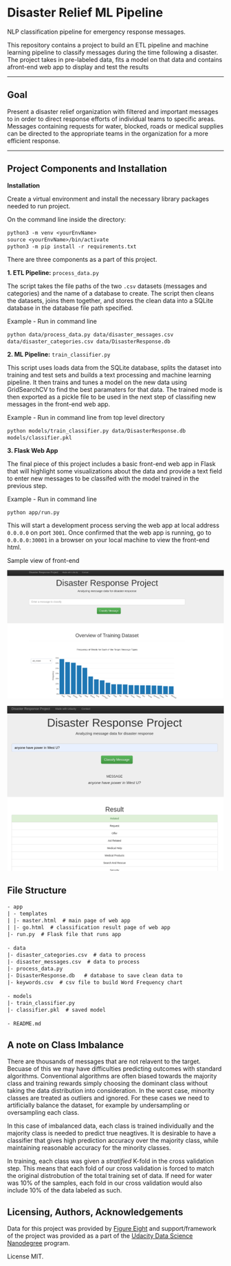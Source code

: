 # Disaster Relief ML Pipeline

NLP classification pipeline for emergency response messages. 

This repository contains a project to build an ETL pipeline and machine learning pipeline to classify messages during the time following a disaster. The project takes in pre-labeled data, fits a model on that data and contains afront-end web app to display and test the results 

---

## Goal 

Present a disaster relief organization with filtered and important messages to in order to direct response efforts of individual teams to specific areas. Messages containing requests for water, blocked, roads or medical supplies can be directed to the appropriate teams in the organization for a more efficient response. 

--- 

## Project Components and Installation

**Installation**

Create a virtual environment and install the necessary library packages needed to run project.

On the command line inside the directory:

```
python3 -m venv <yourEnvName>
source <yourEnvName>/bin/activate
python3 -m pip install -r requirements.txt
```


There are three components as a part of this project.

**1. ETL Pipeline:** `process_data.py`

The script takes the file paths of the two `.csv` datasets (messages and categories) and the name of a database to create. The script then cleans the datasets, joins them together, and stores the clean data into a SQLite database in the database file path specified.

Example - Run in command line 

```
python data/process_data.py data/disaster_messages.csv data/disaster_categories.csv data/DisasterResponse.db
```

**2. ML Pipeline:** `train_classifier.py`

This script uses loads data from the SQLite database, splits the dataset into training and test sets and builds a text processing and machine learning pipeline. It then trains and tunes a model on the new data using GridSearchCV to find the best paramaters for that data. The trained mode is then exported as a pickle file to be used in the next step of classifing new messages in the front-end web app. 

Example - Run in command line from top level directory

```
python models/train_classifier.py data/DisasterResponse.db models/classifier.pkl
```


**3. Flask Web App**

The final piece of this project includes a basic front-end web app in Flask that will highlight some visualizations about the data and provide a text field to enter new messages to be classifed with the model trained in the previous step.

Example - Run in command line 

```
python app/run.py
```

This will start a development process serving the web app at local address `0.0.0.0` on port `3001`.  Once confirmed that the web app is running, go to `0.0.0.0:30001` in a browser on your local machine to view the front-end html. 

Sample view of front-end

![Homepage of site](/viz/home.png)


![classification portion of site](/viz/classify.png)



## File Structure


```
- app
| - templates
| |- master.html  # main page of web app
| |- go.html  # classification result page of web app
|- run.py  # Flask file that runs app

- data
|- disaster_categories.csv  # data to process 
|- disaster_messages.csv  # data to process
|- process_data.py
|- DisasterResponse.db   # database to save clean data to
|- keywords.csv  # csv file to build Word Frequency chart

- models
|- train_classifier.py
|- classifier.pkl  # saved model 

- README.md
```



## A note on Class Imbalance 

There are thousands of messages that are not relavent to the target. Becuase of this we may have difficulties predicting outcomes with standard algorithms. Conventional algorithms are often biased towards the majority class and training rewards simply choosing the dominant class without taking the data distribution into consideration. In the worst case, minority classes are treated as outliers and ignored. For these cases we need to artificially balance the dataset, for example by undersampling or oversampling each class.

In this case of imbalanced data, each class is trained individually and the majority class is needed to predict true neagtives. It is desirable to have a classifier that gives high prediction accuracy over the majority class, while maintaining reasonable accuracy for the minority classes. 

In training, each class was given a *stratified* K-fold in the cross validation step. This means that each fold of our cross validation is forced to match the original distrobution of the total training set of data. If need for water was 10% of the samples, each fold in our cross validation would also include 10% of the data labeled as such. 



## Licensing, Authors, Acknowledgements<a name="licensing_authors_acknowledgements"></a>

Data for this project was provided by [Figure Eight](https://www.figure-eight.com/) and support/framework of the project was provided as a part of the [Udacity Data Science Nanodegree](https://www.udacity.com/course/data-scientist-nanodegree--nd025) program. 

License MIT.
